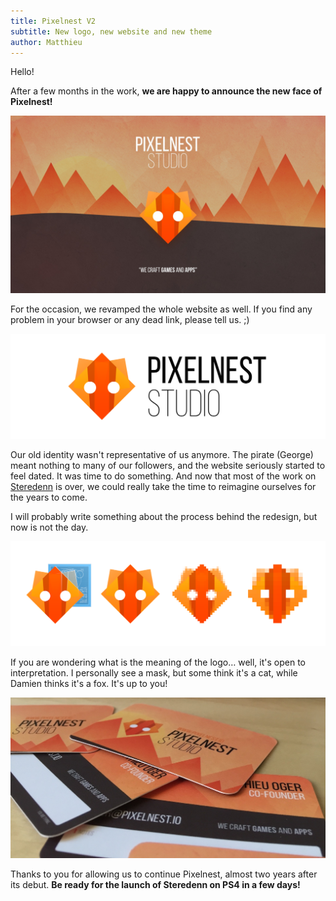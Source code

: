 ```yaml
---
title: Pixelnest V2
subtitle: New logo, new website and new theme
author: Matthieu
---
```


Hello!

After a few months in the work, **we are happy to announce the new face of Pixelnest!**

![Pixelnest V2][card]

For the occasion, we revamped the whole website as well. If you find any problem in your browser or any dead link, please tell us. ;)

![Pixelnest Studio][logo]

Our old identity wasn't representative of us anymore. The pirate (George) meant nothing to many of our followers, and the website seriously started to feel dated. It was time to do something. And now that most of the work on [Steredenn](http://pixelnest.io/products/steredenn/) is over, we could really take the time to reimagine ourselves for the years to come.

I will probably write something about the process behind the redesign, but now is not the day.

[![Faces][faces]][faces]

If you are wondering what is the meaning of the logo… well, it's open to interpretation. I personally see a mask, but some think it's a cat, while Damien thinks it's a fox. It's up to you!

![Business Cards][business]

Thanks to you for allowing us to continue Pixelnest, almost two years after its debut. **Be ready for the launch of Steredenn on PS4 in a few days!**


[card]:  /static/images/card.jpg
[logo]: /static/images/posts/pixelnest-v2/logo.png
[faces]: /static/images/posts/pixelnest-v2/faces.png
[business]: /static/images/posts/pixelnest-v2/business.jpg
